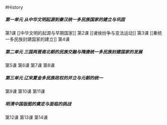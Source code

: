 #History
##### 第一单元 从中华文明起源到秦汉统一多民族国家的建立与巩固
第1课 [[中华文明的起源与早期国家]]
第2课 [[诸侯纷争与变法运动]]
第3课 [[秦统一多民族封建国家的建立]]
第4课
##### 第二单元 三国两晋南北朝的民族交融与隋唐统一多民族封建国家的发展
第5课
第6课
第7课
第8课
##### 第三单元 辽宋夏金多民族政权的并立与元朝的统一
第9课
第10课
第11课
##### 明清中国版图的奠定与面临的挑战
第12课
第13课
第14课
